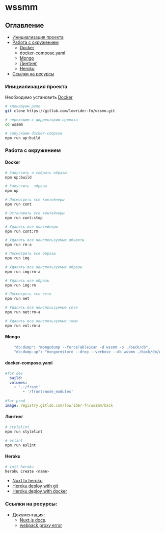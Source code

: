 # wssmm 

## Оглавление
- [Инициализация проекта](#инициализация-проекта)
- [Работа с окружением](#работа-с-окружением)
    - [Docker](#docker)
    - [docker-compose.yaml](#docker-compose.yaml)
    - [Mongo](#mongo)
    - [Линтинг](#линтинг)
    - [Heroku](#heroku)
- [Ссылки на ресурсы](#ссылки-на-ресурсы)

### Инициализация проекта

Необходимо установить [Docker](https://docs.docker.com/v18.09/) 

``` bash
# клонируем репо
git clone https://gitlab.com/lowrider-fn/wssmm.git

# переходим в дирректорию проекта
cd wssmm

# запускаем docker-compose
npm run up:build
```

### Работа с окружением

#### Docker

```bash
# Запустить и собрать образы
npm up:build

# Запустить  образы
npm up

# Посмотреть все контейнеры
npm run cont

# Остановить все контейнеры
npm run cont:stop

# Удалить все контейнеры
npm run cont:rm

# Удалить все неиспользуемые объекты
npm run rm-a

# Посмотреть все образы
npm run img

# Удалить все неиспользуемые образы 
npm run img:rm-a

# Удалить все образы
npm run img:rm

# Посмотреть все сети
npm run net

# Удалить все неиспользуемые сети 
npm run net:rm-a

# Удалить все неиспользуемые тома
npm run vol:rm-a
```

#### Mongo
```bash
    "db:dump": "mongodump --forceTableScan -d wssmm -o ./back/db",
    "db:dump-up": "mongorestore --drop --verbose --db wssmm ./back/db/wssmm/"
```

#### docker-compose.yaml
```yaml
#for dev
  build: .
  volumes:
    - '.:/front'
		- '/front/node_modules'
	  
#for prod
image: registry.gitlab.com/lowrider-fn/wssmm/back
```

#### Линтинг 
``` bash 
# stylelint
npm run stylelint

# eslint
npm run eslint
```

#### Heroku

```bash
# init heroku 
heroku create <name>
```
- [Nuxt to heroku](https://ru.nuxtjs.org/faq/heroku-deployment/)
- [Heroku deploy with git](https://devcenter.heroku.com/categories/deploying-with-git)
- [Heroku deploy with docker](https://devcenter.heroku.com/articles/container-registry-and-runtime)

### Ссылки на ресурсы:

- Документация:
	- [Nuxt.js docs](https://nuxtjs.org).
	- [webpack proxy error](http://pokuwagata.hatenablog.com/entry/2019/07/28/191649)
